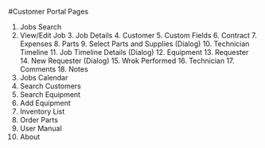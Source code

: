 #Customer Portal Pages
1. Jobs Search
  2. View/Edit Job
    3. Job Details
    4. Customer
    5. Custom Fields
    6. Contract
    7. Expenses
    8. Parts
      9. Select Parts and Supplies (Dialog)
    10. Technician Timeline
      11. Job Timeline Details (Dialog)
    12. Equipment
    13. Requester
      14. New Requester (Dialog)
    15. Wrok Performed
    16. Technician
    17. Comments
    18. Notes
3. Jobs Calendar
4. Search Customers
5. Search Equipment
6. Add Equipment
7. Inventory List
8. Order Parts
9. User Manual
10. About
